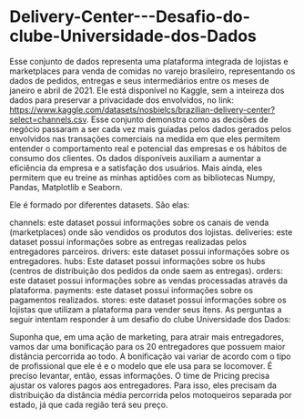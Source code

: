 # Delivery-Center---Desafio-do-clube-Universidade-dos-Dados

Esse conjunto de dados representa uma plataforma integrada de lojistas e marketplaces para venda de comidas no varejo brasileiro, representando os dados de pedidos, entregas e seus intermediários entre os meses de janeiro e abril de 2021. Ele está disponível no Kaggle, sem a inteireza dos dados para preservar a privacidade dos envolvidos, no link: https://www.kaggle.com/datasets/nosbielcs/brazilian-delivery-center?select=channels.csv. Esse conjunto demonstra como as decisões de negócio passaram a ser cada vez mais guiadas pelos dados gerados pelos envolvidos nas transações comerciais na medida em que eles permitem entender o comportamento real e potencial das empresas e os hábitos de consumo dos clientes. Os dados disponíveis auxiliam a aumentar a eficiência da empresa e a satisfação dos usuários. Mais ainda, eles permitem que eu treine as minhas aptidões com as bibliotecas Numpy, Pandas, Matplotlib e Seaborn.

Ele é formado por diferentes datasets. São elas:

channels: este dataset possui informações sobre os canais de venda (marketplaces) onde são vendidos os produtos dos lojistas.
deliveries: este dataset possui informações sobre as entregas realizadas pelos entregadores parceiros.
drivers: este dataset possui informações sobre os entregadores.
hubs: Este dataset possui informações sobre os hubs (centros de distribuição dos pedidos da onde saem as entregas).
orders: este dataset possui informações sobre as vendas processadas através da plataforma.
payments: este dataset possui informações sobre os pagamentos realizados.
stores: este dataset possui informações sobre os lojistas que utilizam a plataforma para vender seus itens.
As perguntas a seguir intentam responder à um desafio do clube Universidade dos Dados:

Suponha que, em uma ação de marketing, para atrair mais entregadores, vamos dar uma bonificação para os 20 entregadores que possuem maior distância percorrida ao todo. A bonificação vai variar de acordo com o tipo de profissional que ele é e o modelo que ele usa para se locomover. É preciso levantar, então, essas informações.
O time de Pricing precisa ajustar os valores pagos aos entregadores. Para isso, eles precisam da distribuição da distância média percorrida pelos motoqueiros separada por estado, já que cada região terá seu preço.
